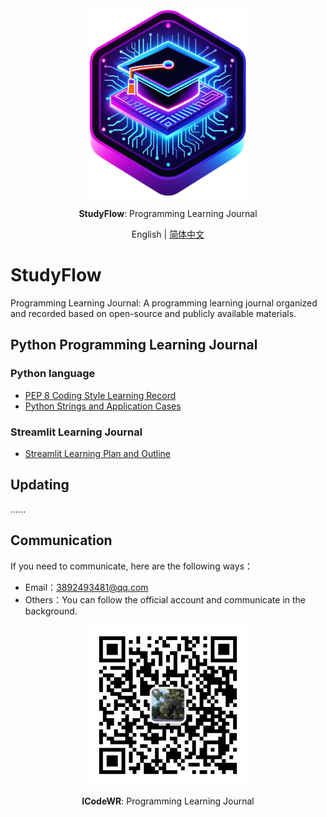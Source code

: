 <div align="center">
  <img src="assets/logo.png" width=256></img>
  <p><strong>StudyFlow</strong>: Programming Learning Journal </p>

English | [简体中文](README_zh.md)

</div>



# StudyFlow

Programming Learning Journal: A programming learning journal organized and recorded based on open-source and publicly available materials.

## Python Programming Learning Journal

### Python language
- [PEP 8 Coding Style Learning Record](https://mp.weixin.qq.com/s/chQKg8zmz_USLNlnkc1-3g)
- [Python Strings and Application Cases](https://mp.weixin.qq.com/s/_Sw0JdCGkv8z5oD211T5ag)

### Streamlit Learning Journal
- [Streamlit Learning Plan and Outline](https://mp.weixin.qq.com/s/sg4WOKOS7f3Ge4Tzt8KmwQ)


## Updating
......

## Communication
If you need to communicate, here are the following ways：
- Email：3892493481@qq.com
- Others：You can follow the official account and communicate in the background.

<div align="center">
  <img src="assets/ICodeWR.jpg" width=256></img>
  <p><strong>ICodeWR</strong>: Programming Learning Journal </p>
</div>
